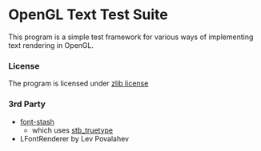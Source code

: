 OpenGL Text Test Suite
==========

This program is a simple test framework for various ways of implementing text rendering in OpenGL.

### License
The program is licensed under [zlib license](LICENSE.txt)

### 3rd Party
* [font-stash](https://github.com/akrinke/Font-Stash)
  * which uses [stb_truetype](http://nothings.org)
* LFontRenderer by Lev Povalahev
